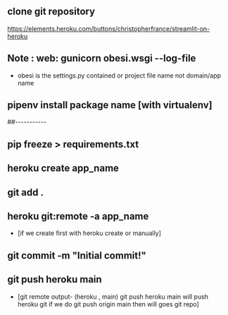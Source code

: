## clone git repository
https://elements.heroku.com/buttons/christopherfrance/streamlit-on-heroku
## Note : web: gunicorn obesi.wsgi --log-file     
- obesi is the settings.py contained or project file name not domain/app name
## pipenv install package name [with virtualenv]
##-----------
## pip freeze > requirements.txt
## heroku create app_name
## git add .
## heroku git:remote -a  app_name 
- [if we create first with heroku create or manually]
## git commit -m "Initial commit!"
## git push heroku main 
- [git remote output- (heroku , main)  git push heroku main will push heroku git if we do git push origin main then will goes git repo]
